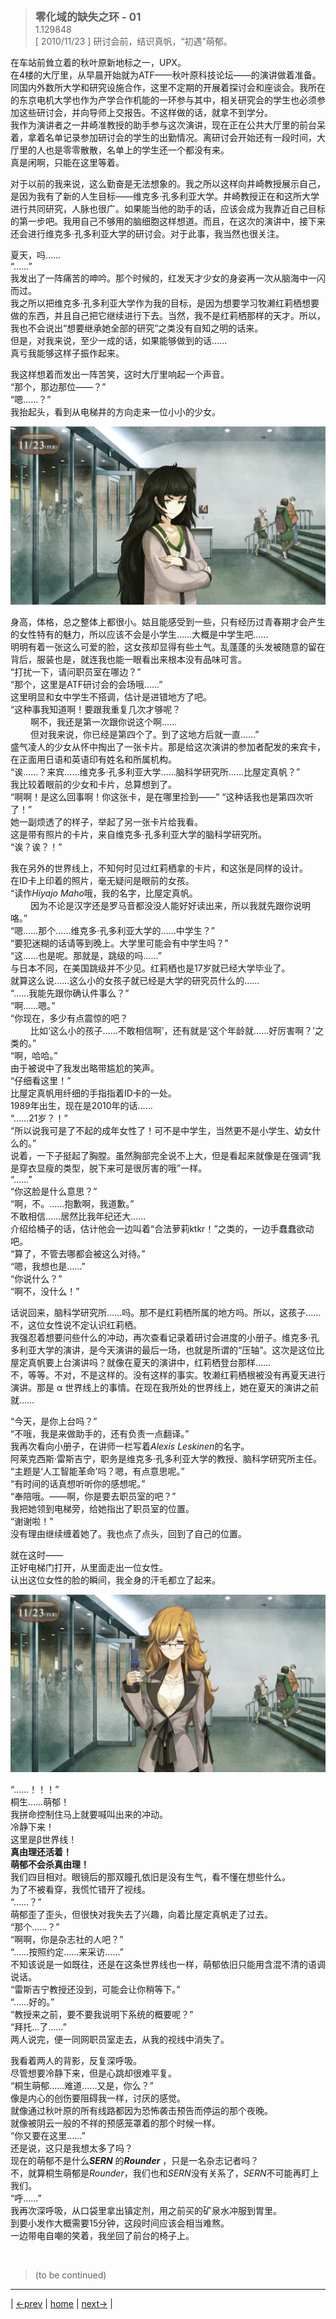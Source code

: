 > <big> **零化域的缺失之环 - 01** </big>  
> 1.129848  
> [ 2010/11/23 ] 研讨会前，结识真帆，“初遇”萌郁。

在车站前耸立着的秋叶原新地标之一，UPX。  
在4楼的大厅里，从早晨开始就为ATF——秋叶原科技论坛——的演讲做着准备。  
同国内外数所大学和研究设施合作，这里不定期的开展着探讨会和座谈会。我所在的东京电机大学也作为产学合作机能的一环参与其中，相关研究会的学生也必须参加这些研讨会，并向导师上交报告。不这样做的话，就拿不到学分。  
我作为演讲者之一井崎准教授的助手参与这次演讲，现在正在公共大厅里的前台呆着，拿着名单记录参加研讨会的学生的出勤情况。离研讨会开始还有一段时间，大厅里的人也是零零散散，名单上的学生还一个都没有来。  
真是闲啊，只能在这里等着。  

对于以前的我来说，这么勤奋是无法想象的。我之所以这样向井崎教授展示自己，是因为我有了新的人生目标——维克多·孔多利亚大学。井崎教授正在和这所大学进行共同研究，人脉也很广。如果能当他的助手的话，应该会成为我靠近自己目标的第一步吧。我用自己不够用的脑细胞这样想道。而且，在这次的演讲中，接下来还会进行维克多·孔多利亚大学的研讨会。对于此事，我当然也很关注。  

夏天，吗……  
“……”  
我发出了一阵痛苦的呻吟。那个时候的，红发天才少女的身姿再一次从脑海中一闪而过。  
我之所以把维克多·孔多利亚大学作为我的目标，是因为想要学习牧濑红莉栖想要做的东西，并且自己把它继续进行下去。当然，我不是红莉栖那样的天才。所以，我也不会说出“想要继承她全部的研究”之类没有自知之明的话来。  
但是，对我来说，至少一成的话，如果能够做到的话……  
真亏我能够这样子振作起来。  

我这样想着而发出一阵苦笑，这时大厅里响起一个声音。  
“那个，那边那位——？”  
“嗯……？”  
我抬起头，看到从电梯井的方向走来一位小小的少女。  

![](../pics/003.png)

身高，体格，总之整体上都很小。姑且能感受到一些，只有经历过青春期才会产生的女性特有的魅力，所以应该不会是小学生……大概是中学生吧……  
明明有着一张这么可爱的脸，这女孩却显得有些土气。乱蓬蓬的头发被随意的留在背后，服装也是，就连我也能一眼看出来根本没有品味可言。  
“打扰一下，请问职员室在哪边？”  
“那个，这里是ATF研讨会的会场哦……”  
这里明显和女中学生不搭调，估计是进错地方了吧。  
“这种事我知道啊！要跟我重复几次才够呢？  
&emsp;&emsp; 啊不，我还是第一次跟你说这个啊……  
&emsp;&emsp; 但对我来说，你已经是第四个了。到了这地方后就一直……”  
盛气凌人的少女从怀中掏出了一张卡片。那是给这次演讲的参加者配发的来宾卡，在正面用日语和英语印有姓名和所属机构。  
“诶……？来宾……维克多·孔多利亚大学……脑科学研究所……比屋定真帆？”  
我比较着眼前的少女和卡片，总算想到了。  
“啊啊！是这么回事啊！你这张卡，是在哪里捡到——”
“这种话我也是第四次听了！”  
她一副烦透了的样子，举起了另一张卡片给我看。  
这是带有照片的卡片，来自维克多·孔多利亚大学的脑科学研究所。  
“诶？诶？！”  

我在另外的世界线上，不知何时见过红莉栖拿的卡片，和这张是同样的设计。  
在ID卡上印着的照片，毫无疑问是眼前的女孩。  
“读作*Hiyajo Maho*哦，我的名字，比屋定真帆。  
&emsp;&emsp; 因为不论是汉字还是罗马音都没没人能好好读出来，所以我就先跟你说明咯。”  
“嗯……那个……维克多·孔多利亚大学的……中学生？”  
“要犯迷糊的话请等到晚上。大学里可能会有中学生吗？”  
“这……也是呢。那就是，跳级的吗……”  
与日本不同，在美国跳级并不少见。红莉栖也是17岁就已经大学毕业了。  
就算这么说……这么小的女孩子就已经是大学的研究员什么的……  
“……我能先跟你确认件事么？”  
“啊……嗯。”  
“你现在，多少有点震惊的吧？  
&emsp;&emsp; 比如‘这么小的孩子……不敢相信啊’，还有就是‘这个年龄就……好厉害啊？’之类的。”  
“啊，哈哈。”  
由于被说中了我发出略带尴尬的笑声。  
“仔细看这里！”  
比屋定真帆用纤细的手指指着ID卡的一处。  
1989年出生，现在是2010年的话……  
“……21岁？！”  
“所以说我可是了不起的成年女性了！可不是中学生，当然更不是小学生、幼女什么的。”  
说着，一下子挺起了胸膛。虽然胸部完全说不上大，但是看起来就像是在强调“我是穿衣显瘦的类型，脱下来可是很厉害的哦”一样。  
“……”  
“你这脸是什么意思？”  
“啊，不。……抱歉啊，我道歉。”  
不敢相信……居然比我年纪还大……  
介绍给桶子的话，估计他会一边叫着“合法萝莉ktkr！”之类的，一边手蠢蠢欲动吧。  
“算了，不管去哪都会被这么对待。”  
“嗯，我想也是……”  
“你说什么？”  
“啊不，没什么！”  

话说回来，脑科学研究所……吗。那不是红莉栖所属的地方吗。所以，这孩子……不，这位女性说不定认识红莉栖。  
我强忍着想要问些什么的冲动，再次查看记录着研讨会进度的小册子。维克多·孔多利亚大学的演讲，是今天演讲的最后一场，也就是所谓的“压轴”。这次是这位比屋定真帆要上台演讲吗？就像在夏天的演讲中，红莉栖登台那样……  
不，等等。不对，不是这样的。没有这样的事实。牧濑红莉栖根被没有再夏天进行演讲。那是 α 世界线上的事情。在现在我所处的世界线上，她在夏天的演讲之前就……  

“今天，是你上台吗？”  
“不哦，我是来做助手的，还有负责一点翻译。”  
我再次看向小册子，在讲师一栏写着*Alexis Leskinen*的名字。  
阿莱克西斯·雷斯吉宁，职务是维克多·孔多利亚大学的教授、脑科学研究所主任。  
“主题是‘人工智能革命’吗？嗯，有点意思呢。”  
“有时间的话真想听听你的感想呢。”  
“奉陪哦。——啊，你是要去职员室的吧？”  
我把她领到电梯旁，给她指出了职员室的位置。  
“谢谢啦！”  
没有理由继续缠着她了。我也点了点头，回到了自己的位置。  

就在这时——  
正好电梯门打开，从里面走出一位女性。  
认出这位女性的脸的瞬间，我全身的汗毛都立了起来。

![](../pics/004.png)

“……！！！”  
桐生……萌郁！  
我拼命控制住马上就要喊叫出来的冲动。  
冷静下来！  
这里是β世界线！  
**真由理还活着！**  
**萌郁不会杀真由理！**  
我们四目相对。眼镜后的那双瞳孔依旧是没有生气，看不懂在想些什么。  
为了不被看穿，我慌忙错开了视线。  
“……？”  
萌郁歪了歪头，但很快对我失去了兴趣，向着比屋定真帆走了过去。  
“那个……？”  
“啊啊，你是杂志社的人吧？”  
“……按照约定……来采访……”  
不知该说是一如既往，还是在这条世界线也一样，萌郁依旧只能用含混不清的语调说话。  
“雷斯吉宁教授还没到，可能会让你稍等下。”  
“……好的。”  
“教授来之前，要不要我说明下系统的概要呢？”  
“拜托…了……”  
两人说完，便一同网职员室走去，从我的视线中消失了。  

我看着两人的背影，反复深呼吸。  
尽管想要冷静下来，但是心跳却很难平复。  
“桐生萌郁……难道……又是，你么？”  
像是内心的创伤要阻碍我一样，讨厌的感觉。  
就像通过秋叶原的所有线路都因为恐怖袭击预告而停运的那个夜晚。  
就像被阴云一般的不祥的预感笼罩着的那个时候一样。  
“你又要在这里……”  
还是说，这只是我想太多了吗？  
现在的萌郁不是什么***SERN*** 的***Rounder*** ，只是一名杂志记者吗？  
不，就算桐生萌郁是*Rounder*，我们也和*SERN*没有关系了，*SERN*不可能再盯上我们。  
“呼……”  
我再次深呼吸，从口袋里拿出镇定剂，用之前买的矿泉水冲服到胃里。  
到要小发作大概需要15分钟，这段时间应该会相当难熬。  
一边带电自嘲的笑着，我坐回了前台的椅子上。


<br/>  

> (to be continued)
---

| [←prev](./000) | [home](../../) | [next→](./002) |  
